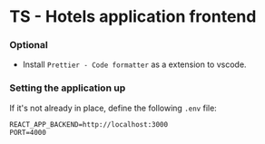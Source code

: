 # TS - Hotels application frontend

### Optional

- Install `Prettier - Code formatter` as a extension to vscode.

### Setting the application up

If it's not already in place, define the following `.env` file:

```
REACT_APP_BACKEND=http://localhost:3000
PORT=4000
```
